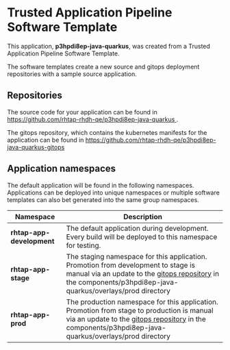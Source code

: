 # Trusted Application Pipeline Software Template

This application, **p3hpdi8ep-java-quarkus**, was created from a Trusted Application Pipeline Software Template.

The software templates create a new source and gitops deployment repositories with a sample source application. 

## Repositories

The source code for your application can be found in [https://github.com/rhtap-rhdh-qe/p3hpdi8ep-java-quarkus ](https://github.com/rhtap-rhdh-qe/p3hpdi8ep-java-quarkus ).
 
The gitops repository, which contains the kubernetes manifests for the application can be found in 
[https://github.com/rhtap-rhdh-qe/p3hpdi8ep-java-quarkus-gitops ](https://github.com/rhtap-rhdh-qe/p3hpdi8ep-java-quarkus-gitops ) 

## Application namespaces 

The default application will be found in the following namespaces. Applications can be deployed into unique namespaces or multiple software templates can also bet generated into the same group namespaces.  

|  Namespace   |  Description   |  
| -------- | -------- |   
| **rhtap-app-development** | The default application during development. Every build will be deployed to this namespace for testing. | 
| **rhtap-app-stage** | The staging namespace for this application. Promotion from development to stage is manual via an update to the [gitops repository](https://github.com/rhtap-rhdh-qe/p3hpdi8ep-java-quarkus-gitops ) in the components/p3hpdi8ep-java-quarkus/overlays/prod directory |  
| **rhtap-app-prod** | The production namespace for this application. Promotion from stage to production is manual via an update to the [gitops repository](https://github.com/rhtap-rhdh-qe/p3hpdi8ep-java-quarkus-gitops ) in the components/p3hpdi8ep-java-quarkus/overlays/prod directory | 